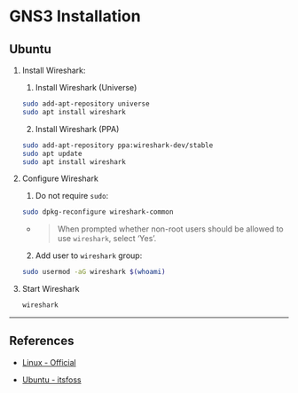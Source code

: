 # GNS3 Installation

## Ubuntu

1. Install Wireshark:

    1. Install Wireshark (Universe)

    ```bash
    sudo add-apt-repository universe
    sudo apt install wireshark
    ```

    2. Install Wireshark (PPA)

    ```bash
    sudo add-apt-repository ppa:wireshark-dev/stable
    sudo apt update
    sudo apt install wireshark
    ```

2. Configure Wireshark

    1. Do not require `sudo`:

    ```bash
    sudo dpkg-reconfigure wireshark-common
    ```
    * > When prompted whether non-root users should be allowed to use `wireshark`, select ‘Yes’.

    2. Add user to `wireshark` group:

    ```bash
    sudo usermod -aG wireshark $(whoami)
    ```

3. Start Wireshark

    ```bash
    wireshark
    ```

---

## References

* [Linux - Official](https://www.wireshark.org/docs/wsug_html_chunked/ChapterBuildInstall.html)

* [Ubuntu - itsfoss](https://itsfoss.com/install-wireshark-ubuntu)





